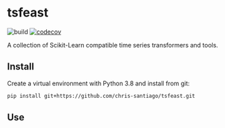 # tsfeast
![build](https://travis-ci.com/chris-santiago/tsfeast.svg?branch=master)
[![codecov](https://codecov.io/gh/chris-santiago/tsfeast/branch/master/graph/badge.svg?token=MSO9ZBH6UD)](https://codecov.io/gh/chris-santiago/tsfeast)

A collection of Scikit-Learn compatible time series transformers and tools.

## Install

Create a virtual environment with Python 3.8 and install from git:

```bash
pip install git+https://github.com/chris-santiago/tsfeast.git
```

## Use

